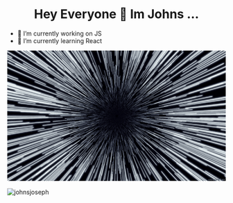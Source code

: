 <h1 align="center"><b>Hey Everyone 👋 Im Johns  ...</b></h1>

- 🔭 I’m currently working on  JS
- 🌱 I’m currently learning   React 



<img src="https://github.com/DEVELOPER-IN-PROGRESS/DEVELOPER-IN-PROGRESS/blob/main/images/loop.gif" alt="" width="900px" height="300px">

<p align="left"> <img src="https://komarev.com/ghpvc/?username=developer-in-progress" alt="johnsjoseph" /> </p>







 
